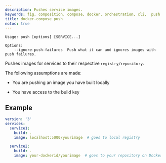```yaml
---
description: Pushes service images.
keywords: fig, composition, compose, docker, orchestration, cli,  push
title: docker-compose push
notoc: true
---
```


```
Usage: push [options] [SERVICE...]

Options:
    --ignore-push-failures  Push what it can and ignores images with push failures.
```

Pushes images for services to their respective `registry/repository`.

The following assumptions are made:

- You are pushing an image you have built locally

- You have access to the build key

## Example

```yaml
version: '3'
services:
  service1:
    build: .
    image: localhost:5000/yourimage  # goes to local registry

  service2:
    build: .
    image: your-dockerid/yourimage  # goes to your repository on Docker Hub
```
